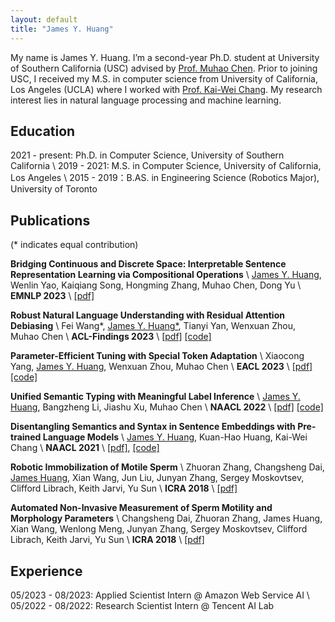 ```yaml
---
layout: default
title: "James Y. Huang"
---
```


My name is James Y. Huang. I’m a second-year Ph.D. student at University of Southern California (USC) advised by [Prof. Muhao Chen](https://muhaochen.github.io/). Prior to joining USC, I received my M.S. in computer science from University of California, Los Angeles (UCLA) where I worked with [Prof. Kai-Wei Chang](http://web.cs.ucla.edu/~kwchang/). My research interest lies in natural language processing and machine learning.



## Education

2021 - present: Ph.D. in Computer Science, University of Southern California \\
2019 - 2021: M.S. in Computer Science, University of California, Los Angeles \\
2015 - 2019：B.AS. in Engineering Science (Robotics Major), University of Toronto 



## Publications

(* indicates equal contribution)

**Bridging Continuous and Discrete Space: Interpretable Sentence Representation Learning via Compositional Operations** \\
<u>James Y. Huang</u>, Wenlin Yao, Kaiqiang Song, Hongming Zhang, Muhao Chen, Dong Yu \\
**EMNLP 2023** \\
[[pdf]](https://arxiv.org/pdf/2305.14599.pdf)

**Robust Natural Language Understanding with Residual Attention Debiasing** \\
Fei Wang*, <u>James Y. Huang*</u>, Tianyi Yan, Wenxuan Zhou, Muhao Chen \\
**ACL-Findings 2023** \\
[[pdf]](https://aclanthology.org/2023.findings-acl.32.pdf) [[code]](https://github.com/luka-group/READ)

**Parameter-Efficient Tuning with Special Token Adaptation** \\
Xiaocong Yang, <u>James Y. Huang</u>, Wenxuan Zhou, Muhao Chen \\
**EACL 2023** \\
[[pdf]](https://aclanthology.org/2023.eacl-main.60.pdf) [[code]](https://github.com/luka-group/PASTA/)

**Unified Semantic Typing with Meaningful Label Inference** \\
<u>James Y. Huang</u>, Bangzheng Li, Jiashu Xu, Muhao Chen \\
**NAACL 2022** \\
[[pdf]](https://aclanthology.org/2022.naacl-main.190.pdf) [[code]](https://github.com/luka-group/UniST)

**Disentangling Semantics and Syntax in Sentence Embeddings with Pre-trained Language Models** \\
<u>James Y. Huang</u>, Kuan-Hao Huang, Kai-Wei Chang \\
**NAACL 2021** \\
[[pdf]](https://aclanthology.org/2021.naacl-main.108.pdf), [[code]](https://github.com/uclanlp/ParaBART)

**Robotic Immobilization of Motile Sperm** \\
Zhuoran Zhang, Changsheng Dai, <u>James Huang</u>, Xian Wang, Jun Liu, Junyan Zhang, Sergey Moskovtsev, Clifford Librach, Keith Jarvi, Yu Sun \\
**ICRA 2018** \\
[[pdf]](https://ieeexplore.ieee.org/document/8462912)

**Automated Non-Invasive Measurement of Sperm Motility and Morphology Parameters** \\
Changsheng Dai, Zhuoran Zhang, James Huang, Xian Wang, Wenlong Meng, Junyan Zhang, Sergey Moskovtsev, Clifford Librach, Keith Jarvi, Yu Sun \\
**ICRA 2018** \\
[[pdf]](https://ieeexplore.ieee.org/document/8461252)



## Experience

05/2023 - 08/2023: Applied Scientist Intern @ Amazon Web Service AI \\
05/2022 - 08/2022: Research Scientist Intern @ Tencent AI Lab



